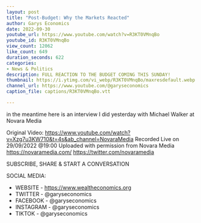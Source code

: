 ```yaml
---
layout: post
title: "Post-Budget: Why the Markets Reacted"
author: Garys Economics
date: 2022-09-30
youtube_url: https://www.youtube.com/watch?v=R3KT0VMnqBo
youtube_id: R3KT0VMnqBo
view_count: 12062
like_count: 649
duration_seconds: 622
categories:
- News & Politics
description: FULL REACTION TO THE BUDGET COMING THIS SUNDAY!
thumbnail: https://i.ytimg.com/vi_webp/R3KT0VMnqBo/maxresdefault.webp
channel_url: https://www.youtube.com/@garyseconomics
caption_file: captions/R3KT0VMnqBo.vtt

---
```


in the meantime here is an interview I did yesterday with Michael Walker at Novara Media


Original Video: https://www.youtube.com/watch?v=Xzg7u3KW710&t=4s&ab_channel=NovaraMedia
Recorded Live on 29/09/2022 @19:00
Uploaded with permission from Novara Media
https://novaramedia.com/
https://twitter.com/novaramedia



SUBSCRIBE, SHARE & START A CONVERSATION


SOCIAL MEDIA:
- WEBSITE - https://www.wealtheconomics.org
- TWITTER - @garyseconomics
- FACEBOOK - @garyseconomics
- INSTAGRAM - @garyseconomics
- TIKTOK - @garyseconomics
